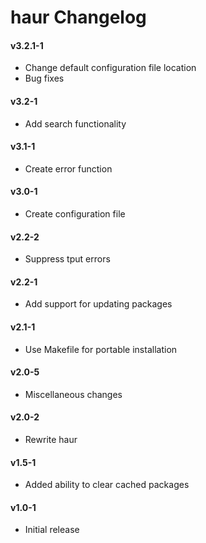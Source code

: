 # haur Changelog

#### v3.2.1-1
- Change default configuration file location
- Bug fixes

#### v3.2-1
- Add search functionality

#### v3.1-1
- Create error function

#### v3.0-1
- Create configuration file

#### v2.2-2
- Suppress tput errors

#### v2.2-1
- Add support for updating packages

#### v2.1-1
- Use Makefile for portable installation

#### v2.0-5
- Miscellaneous changes

#### v2.0-2
- Rewrite haur

#### v1.5-1
- Added ability to clear cached packages

#### v1.0-1

- Initial release
